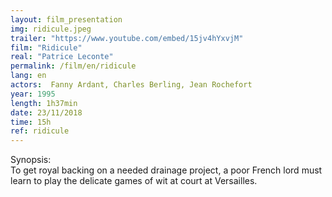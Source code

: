 ```yaml
---
layout: film_presentation
img: ridicule.jpeg
trailer: "https://www.youtube.com/embed/15jv4hYxvjM"
film: "Ridicule"
real: "Patrice Leconte"
permalink: /film/en/ridicule
lang: en
actors:  Fanny Ardant, Charles Berling, Jean Rochefort
year: 1995
length: 1h37min
date: 23/11/2018
time: 15h
ref: ridicule
---
```



<span class="name"> Synopsis:</span> <br/>
<span class="resumefilm"> To get royal backing on a needed drainage project, a poor French lord must learn to play the delicate games of wit at court at Versailles.  </span>
